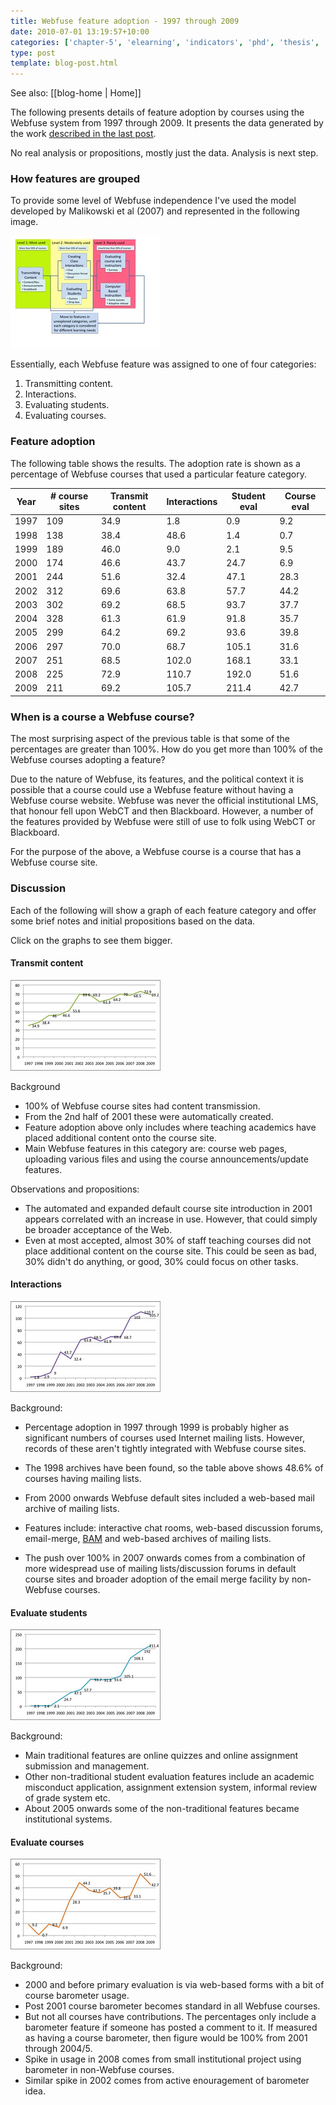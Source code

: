 ```yaml
---
title: Webfuse feature adoption - 1997 through 2009
date: 2010-07-01 13:19:57+10:00
categories: ['chapter-5', 'elearning', 'indicators', 'phd', 'thesis', 'webfuse']
type: post
template: blog-post.html
---
```


See also: [[blog-home | Home]]

The following presents details of feature adoption by courses using the Webfuse system from 1997 through 2009. It presents the data generated by the work [described in the last post](/blog2/2010/07/01/examining-feature-adoption-slightly-better-approach/).

No real analysis or propositions, mostly just the data. Analysis is next step.

### How features are grouped

To provide some level of Webfuse independence I've used the model developed by Malikowski et al (2007) and represented in the following image.

[![Reworked Malikowski model](images/3858116950_aa68b05446_m.jpg)](http://www.flickr.com/photos/david_jones/3858116950/ "Reworked Malikowski model by David T Jones, on Flickr")

Essentially, each Webfuse feature was assigned to one of four categories:

1. Transmitting content.
2. Interactions.
3. Evaluating students.
4. Evaluating courses.

### Feature adoption

The following table shows the results. The adoption rate is shown as a percentage of Webfuse courses that used a particular feature category.

| Year | \# course sites | Transmit content | Interactions | Student eval | Course eval |
| --- | --- | --- | --- | --- | --- |
| 1997 | 109 | 34.9 | 1.8 | 0.9 | 9.2 |
| 1998 | 138 | 38.4 | 48.6 | 1.4 | 0.7 |
| 1999 | 189 | 46.0 | 9.0 | 2.1 | 9.5 |
| 2000 | 174 | 46.6 | 43.7 | 24.7 | 6.9 |
| 2001 | 244 | 51.6 | 32.4 | 47.1 | 28.3 |
| 2002 | 312 | 69.6 | 63.8 | 57.7 | 44.2 |
| 2003 | 302 | 69.2 | 68.5 | 93.7 | 37.7 |
| 2004 | 328 | 61.3 | 61.9 | 91.8 | 35.7 |
| 2005 | 299 | 64.2 | 69.2 | 93.6 | 39.8 |
| 2006 | 297 | 70.0 | 68.7 | 105.1 | 31.6 |
| 2007 | 251 | 68.5 | 102.0 | 168.1 | 33.1 |
| 2008 | 225 | 72.9 | 110.7 | 192.0 | 51.6 |
| 2009 | 211 | 69.2 | 105.7 | 211.4 | 42.7 |

### When is a course a Webfuse course?

The most surprising aspect of the previous table is that some of the percentages are greater than 100%. How do you get more than 100% of the Webfuse courses adopting a feature?

Due to the nature of Webfuse, its features, and the political context it is possible that a course could use a Webfuse feature without having a Webfuse course website. Webfuse was never the official institutional LMS, that honour fell upon WebCT and then Blackboard. However, a number of the features provided by Webfuse were still of use to folk using WebCT or Blackboard.

For the purpose of the above, a Webfuse course is a course that has a Webfuse course site.

### Discussion

Each of the following will show a graph of each feature category and offer some brief notes and initial propositions based on the data.

Click on the graphs to see them bigger.

#### Transmit content

[![Adoption of content transmission features Webfuse 1997 through 2009](images/4750396063_af92f87ac1_m.jpg)](http://www.flickr.com/photos/david_jones/4750396063/ "Adoption of content transmission features Webfuse 1997 through 2009 by David T Jones, on Flickr")

Background

- 100% of Webfuse course sites had content transmission.
- From the 2nd half of 2001 these were automatically created.
- Feature adoption above only includes where teaching academics have placed additional content onto the course site.
- Main Webfuse features in this category are: course web pages, uploading various files and using the course announcements/update features.

Observations and propositions:

- The automated and expanded default course site introduction in 2001 appears correlated with an increase in use. However, that could simply be broader acceptance of the Web.
- Even at most accepted, almost 30% of staff teaching courses did not place additional content on the course site. This could be seen as bad, 30% didn't do anything, or good, 30% could focus on other tasks.

#### Interactions

[![Adoption of interaction features Webfuse 1997 through 2009](images/4750396157_e707bf34d8_m.jpg)](http://www.flickr.com/photos/david_jones/4750396157/ "Adoption of interaction features Webfuse 1997 through 2009 by David T Jones, on Flickr")

Background:

- Percentage adoption in 1997 through 1999 is probably higher as significant numbers of courses used Internet mailing lists. However, records of these aren't tightly integrated with Webfuse course sites.
- The 1998 archives have been found, so the table above shows 48.6% of courses having mailing lists.
- From 2000 onwards Webfuse default sites included a web-based mail archive of mailing lists.

- Features include: interactive chat rooms, web-based discussion forums, email-merge, [BAM](/blog2/research/bam-blog-aggregation-management/) and web-based archives of mailing lists.
- The push over 100% in 2007 onwards comes from a combination of more widespread use of mailing lists/discussion forums in default course sites and broader adoption of the email merge facility by non-Webfuse courses.

#### Evaluate students

[![Adoption of student evaluation features Webfuse 1997 through 2009](images/4751040284_5e87456c58_m.jpg)](http://www.flickr.com/photos/david_jones/4751040284/ "Adoption of student evaluation features Webfuse 1997 through 2009 by David T Jones, on Flickr")

Background:

- Main traditional features are online quizzes and online assignment submission and management.
- Other non-traditional student evaluation features include an academic misconduct application, assignment extension system, informal review of grade system etc.
- About 2005 onwards some of the non-traditional features became institutional systems.

#### Evaluate courses

[![Adoption of course evaluation features Webfuse 1997 through 2009](images/4750396289_66206f7df8_m.jpg)](http://www.flickr.com/photos/david_jones/4750396289/ "Adoption of course evaluation features Webfuse 1997 through 2009 by David T Jones, on Flickr")

Background:

- 2000 and before primary evaluation is via web-based forms with a bit of course barometer usage.
- Post 2001 course barometer becomes standard in all Webfuse courses.
- But not all courses have contributions. The percentages only include a barometer feature if someone has posted a comment to it. If measured as having a course barometer, then figure would be 100% from 2001 through 2004/5.
- Spike in usage in 2008 comes from small institutional project using barometer in non-Webfuse courses.
- Similar spike in 2002 comes from active enouragement of barometer idea.